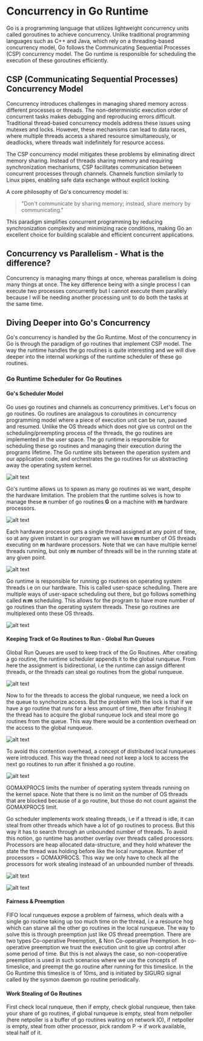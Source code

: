# Concurrency in Go Runtime

Go is a programming language that utilizes lightweight concurrency units called goroutines to achieve concurrency. Unlike traditional programming languages such as C++ and Java, which rely on a threading-based concurrency model, Go follows the Communicating Sequential Processes (CSP) concurrency model. The Go runtime is responsible for scheduling the execution of these goroutines efficiently.


## CSP (Communicating Sequential Processes) Concurrency Model

Concurrency introduces challenges in managing shared memory across different processes or threads. The non-deterministic execution order of concurrent tasks makes debugging and reproducing errors difficult. Traditional thread-based concurrency models address these issues using mutexes and locks. However, these mechanisms can lead to data races, where multiple threads access a shared resource simultaneously, or deadlocks, where threads wait indefinitely for resource access.

The CSP concurrency model mitigates these problems by eliminating direct memory sharing. Instead of threads sharing memory and requiring synchronization mechanisms, CSP facilitates communication between concurrent processes through channels. Channels function similarly to Linux pipes, enabling safe data exchange without explicit locking.

A core philosophy of Go's concurrency model is:

> "Don't communicate by sharing memory; instead, share memory by communicating."

This paradigm simplifies concurrent programming by reducing synchronization complexity and minimizing race conditions, making Go an excellent choice for building scalable and efficient concurrent applications.




## Concurrency vs Parallelism - What is the difference?

Concurrency is managing many things at once, whereas parallelism is doing many things at once. The key difference being with a single process I can execute two processes concurrently but I cannot execute them parallely because I will be needing another processing unit to do both the tasks at the same time.


## Diving Deeper into Go's Concurrency

Go's concurrency is handled by the Go Runtime. Most of the concurrency in Go is through the paradigm of go routines that implement CSP model. The way the runtime handles the go routines is quite interesting and we will dive deeper into the internal workings of the runtime scheduler of these go routines.


### Go Runtime Scheduler for Go Routines

#### Go's Scheduler Model

Go uses go routines and channels as concurrency primitives. Let's focus on go routines. Go routines are analagous to coroutines in concurrency programming model where a piece of execution unit can be run, paused and resumed. Unlike the OS threads which does not give us control on the scheduling/preempting process of the threads, the go routines are implemented in the user space. The go runtime is responsible for scheduling these go routines and managing their execution during the programs lifetime. The Go runtime sits between the operation system and our application code, and orchestrates the go routines for us abstracting away the operating system kernel.

![alt text](/images/Runtime_Hierarchy.png)

Go's runtime allows us to spawn as many go routines as we want, despite the hardware limitation. The problem that the runtime solves is how to manage these **n** number of go routines **G** on a machine with **m** hardware processors.

![alt text](/images/Go%20Routine%20Mapping.png)



Each hardware processor gets a single thread assigned at any point of time, so at any given instant in our program we will have **m** number of OS threads executing on **m** hardware processors. Note that we can have multiple kernel threads running, but only **m** number of threads will be in the running state at any given point.

![alt text](/images/Mapping.png)

Go runtime is responsible for running go routines on operating system threads i.e on our hardware. This is called user-space scheduling. There are multiple ways of user-space scheduling out there, but go follows something called **n:m** scheduling. This allows for the program to have more number of go routines than the operating system threads. These go routines are multiplexed onto these OS threads. 

![alt text](/images/NMScheduling.png)
    
#### Keeping Track of Go Routines to Run - Global Run Queues

Global Run Queues are used to keep track of the Go Routines. After creating a go routine, the runtime scheduler appends it to the global runqueue. From here the assignment is bidirectional, i.e the runtime can assign different threads, or the threads can steal go routines from the global runqueue.


![alt text](/images/GlobalRunQueue.png)

Now to for the threads to access the global runqueue, we need a lock on the queue to synchorize access. But the problem with the lock is that if we have a go routine that runs for a less amount of time, then after finishing  it the thread has to acquire the global runqueue lock and steal more go routines from the queue. This way there would be a contention overhead on the access to the global runqueue. 

![alt text](/images/lock.png)


To avoid this contention overhead, a concept of distributed local runqueues were introduced. This way the thread need not keep a lock to access the next go routines to run after it finished a go routine.

![alt text](/images/LocalQueue.png)














GOMAXPROCS limits the number of operating system threads running on the kernel space. Note that there is no limit on the number of OS threads that are blocked because of a go routine, but those do not count against the GOMAXPROCS limit.


Go scheduler implements work stealing threads, i.e if a thread is idle, it can steal from other threads which have a lot of go routines to process. But this way it has to search through an unbounded number of threads. To avoid this notion, go runtime has another overlay over threads called processors. Processors are heap allocated data-structure, and they hold whatever the state the thread was holding before like the local runqueue. Number of processors = GOMAXPROCS. This way we only have to check all the processors for work stealing insteaad of an unbounded number of threads. 

![alt text](/images/processor.png)



![alt text](/images/RuntimeProcessor.png)

#### Fairness & Preemption

FIFO local runqueues expose a problem of fairness, which deals with a single go routine taking up too much time on the thread, i.e a resource hog which can starve all the other go routines in the local runqueue. The way to solve this is through preemption just like OS thread preemption. There are two types Co-operative Preemption, & Non Co-operative Preemption. In co-operative preemption we trust the execution unit to give up control after some period of time. But this is not always the case, so non-cooperative preemption is used in such scenarios where we use the concepts of timeslice, and preempt the go routine after running for this timeslice. In the Go Runtime this timeslice is of 10ms, and is initiated by SIGURG signal called by the sysmon daemon go routine periodically.


#### Work Stealing of Go Routines
First check local runqueue, then if empty, check global runqueue, then take your share of go routines, if global runqueue is empty, steal from netpoller (here netpoller is a buffer of go routines waiting on network IO), if netpoller is empty, steal from other processor, pick random P -> if work available, steal half of it. 